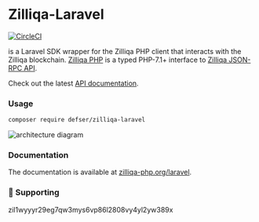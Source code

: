 # Zilliqa-Laravel

[![CircleCI](https://circleci.com/gh/defser/zilliqa-laravel/tree/master.svg?style=svg)](https://circleci.com/gh/defser/zilliqa-laravel/tree/master)

is a Laravel SDK wrapper for the Zilliqa PHP client that interacts with the Zilliqa blockchain. [Zilliqa PHP](https://github.com/defser/zilliqa-php) is a typed PHP-7.1+ interface to [Zilliqa JSON-RPC API](https://dev.zilliqa.com/docs/apis/api-introduction).

Check out the latest [API documentation](https://dev.zilliqa.com/).

### Usage

```sh
composer require defser/zilliqa-laravel
```

![architecture diagram](https://repository-images.githubusercontent.com/406884140/97e14f9a-7332-479c-911e-33efd4804d43 "Zilliqa architecture")

### Documentation

The documentation is available at [zilliqa-php.org/laravel](http://zilliqa-php.org/laravel).

### 🤝 Supporting

zil1wyyyr29eg7qw3mys6vp86l2808vy4yl2yw389x
